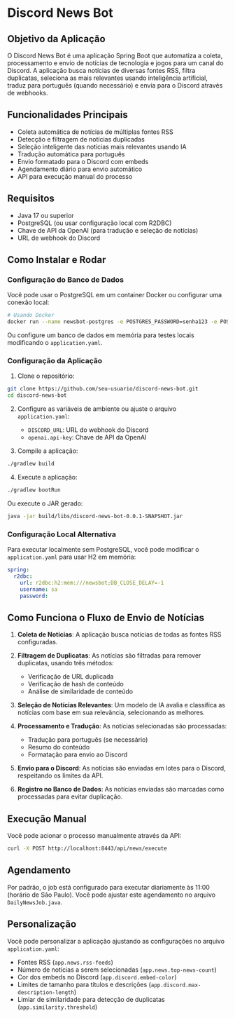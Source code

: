 # Discord News Bot

## Objetivo da Aplicação

O Discord News Bot é uma aplicação Spring Boot que automatiza a coleta, processamento e envio de notícias de tecnologia e jogos para um canal do Discord. A aplicação busca notícias de diversas fontes RSS, filtra duplicatas, seleciona as mais relevantes usando inteligência artificial, traduz para português (quando necessário) e envia para o Discord através de webhooks.

## Funcionalidades Principais

- Coleta automática de notícias de múltiplas fontes RSS
- Detecção e filtragem de notícias duplicadas
- Seleção inteligente das notícias mais relevantes usando IA
- Tradução automática para português
- Envio formatado para o Discord com embeds
- Agendamento diário para envio automático
- API para execução manual do processo

## Requisitos

- Java 17 ou superior
- PostgreSQL (ou usar configuração local com R2DBC)
- Chave de API da OpenAI (para tradução e seleção de notícias)
- URL de webhook do Discord

## Como Instalar e Rodar

### Configuração do Banco de Dados

Você pode usar o PostgreSQL em um container Docker ou configurar uma conexão local:

```bash
# Usando Docker
docker run --name newsbot-postgres -e POSTGRES_PASSWORD=senha123 -e POSTGRES_USER=newsbot_run -e POSTGRES_DB=newsbot -p 5432:5432 -d postgres
```

Ou configure um banco de dados em memória para testes locais modificando o `application.yaml`.

### Configuração da Aplicação

1. Clone o repositório:
```bash
git clone https://github.com/seu-usuario/discord-news-bot.git
cd discord-news-bot
```

2. Configure as variáveis de ambiente ou ajuste o arquivo `application.yaml`:
   - `DISCORD_URL`: URL do webhook do Discord
   - `openai.api-key`: Chave de API da OpenAI

3. Compile a aplicação:
```bash
./gradlew build
```

4. Execute a aplicação:
```bash
./gradlew bootRun
```

Ou execute o JAR gerado:
```bash
java -jar build/libs/discord-news-bot-0.0.1-SNAPSHOT.jar
```

### Configuração Local Alternativa

Para executar localmente sem PostgreSQL, você pode modificar o `application.yaml` para usar H2 em memória:

```yaml
spring:
  r2dbc:
    url: r2dbc:h2:mem:///newsbot;DB_CLOSE_DELAY=-1
    username: sa
    password: 
```

## Como Funciona o Fluxo de Envio de Notícias

1. **Coleta de Notícias**: A aplicação busca notícias de todas as fontes RSS configuradas.

2. **Filtragem de Duplicatas**: As notícias são filtradas para remover duplicatas, usando três métodos:
   - Verificação de URL duplicada
   - Verificação de hash de conteúdo
   - Análise de similaridade de conteúdo

3. **Seleção de Notícias Relevantes**: Um modelo de IA avalia e classifica as notícias com base em sua relevância, selecionando as melhores.

4. **Processamento e Tradução**: As notícias selecionadas são processadas:
   - Tradução para português (se necessário)
   - Resumo do conteúdo
   - Formatação para envio ao Discord

5. **Envio para o Discord**: As notícias são enviadas em lotes para o Discord, respeitando os limites da API.

6. **Registro no Banco de Dados**: As notícias enviadas são marcadas como processadas para evitar duplicação.

## Execução Manual

Você pode acionar o processo manualmente através da API:

```bash
curl -X POST http://localhost:8443/api/news/execute
```

## Agendamento

Por padrão, o job está configurado para executar diariamente às 11:00 (horário de São Paulo). Você pode ajustar este agendamento no arquivo `DailyNewsJob.java`.

## Personalização

Você pode personalizar a aplicação ajustando as configurações no arquivo `application.yaml`:

- Fontes RSS (`app.news.rss-feeds`)
- Número de notícias a serem selecionadas (`app.news.top-news-count`)
- Cor dos embeds no Discord (`app.discord.embed-color`)
- Limites de tamanho para títulos e descrições (`app.discord.max-description-length`)
- Limiar de similaridade para detecção de duplicatas (`app.similarity.threshold`)